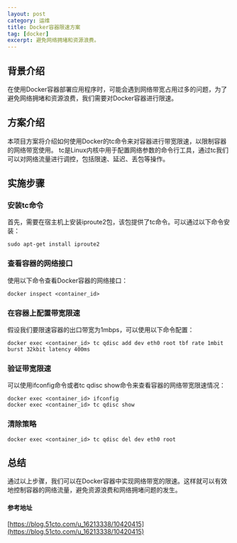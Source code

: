 ```yaml
---
layout: post
category: 运维
title: Docker容器限速方案
tag: [docker]
excerpt: 避免网络拥堵和资源浪费。
---
```


## 背景介绍

在使用Docker容器部署应用程序时，可能会遇到网络带宽占用过多的问题，为了避免网络拥堵和资源浪费，我们需要对Docker容器进行限速。

## 方案介绍

本项目方案将介绍如何使用Docker的tc命令来对容器进行带宽限速，以限制容器的网络带宽使用。
tc是Linux内核中用于配置网络参数的命令行工具，通过tc我们可以对网络流量进行调控，包括限速、延迟、丢包等操作。

## 实施步骤

### 安装tc命令

首先，需要在宿主机上安装iproute2包，该包提供了tc命令。可以通过以下命令安装：

```shell
sudo apt-get install iproute2
```

### 查看容器的网络接口

使用以下命令查看Docker容器的网络接口：

```shell
docker inspect <container_id>
```

### 在容器上配置带宽限速

假设我们要限速容器的出口带宽为1mbps，可以使用以下命令配置：

```shell
docker exec <container_id> tc qdisc add dev eth0 root tbf rate 1mbit burst 32kbit latency 400ms
```

### 验证带宽限速

可以使用ifconfig命令或者tc qdisc show命令来查看容器的网络带宽限速情况：

```shell
docker exec <container_id> ifconfig
docker exec <container_id> tc qdisc show
```

### 清除策略

```shell
docker exec <container_id> tc qdisc del dev eth0 root
```

## 总结

通过以上步骤，我们可以在Docker容器中实现网络带宽的限速。这样就可以有效地控制容器的网络流量，避免资源浪费和网络拥堵问题的发生。

#### 参考地址

[https://blog.51cto.com/u_16213338/10420415](https://blog.51cto.com/u_16213338/10420415)